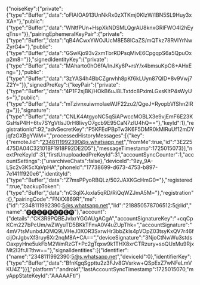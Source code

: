 {"noiseKey":{"private":{"type":"Buffer","data":"oFlAIOA913UnNkRx0zXTKmj0KlzW/lBN5SL9Huy3xXA="},"public":{"type":"Buffer","data":"WNtfPUn+HspXkNDSMLQgrAU8knxGRlFWO4I2hEyqTns="}},"pairingEphemeralKeyPair":{"private":{"type":"Buffer","data":"qB4ACwxYWOJUcM8E58ICaZS/mQTkz78RVIYrNwZyrG4="},"public":{"type":"Buffer","data":"GSwKjo93v2xmTbrRDPsqMivE6CpgqpS6a5QpuOxp2m8="}},"signedIdentityKey":{"private":{"type":"Buffer","data":"MAharto0hO6fA/lnJKy6P+rsY/x4bmsuKpO8+AHxEng="},"public":{"type":"Buffer","data":"3zYAS4h4BbCZgnvhh8pKf6kLUyn87QID+8v9Vwj7Z2Y="}},"signedPreKey":{"keyPair":{"private":{"type":"Buffer","data":"4P1F2sjBK/HOkB6uJ8LTxtdc8PximLGxsKltP4sWyUs="},"public":{"type":"Buffer","data":"mTzivnxuiwmoIaeWJF22zu2/QgeJ+RyopbVfShn2IRg="}},"signature":{"type":"Buffer","data":"CNLK4AtgyoNC5qSiAPwccMOBLX3e9vjEmF6E23KGsHsP4H+6tv7SYgVtIsJ0rH8IivyO7gcb9E95CaN7zIU4hQ=="},"keyId":1},"registrationId":92,"advSecretKey":"P5KFEdPBpTw3K6F5DMR0kMlRuUf12mDYjqfzGXBgYWM=","processedHistoryMessages":[{"key":{"remoteJid":"2348111992390@s.whatsapp.net","fromMe":true,"id":"3E225475DA04C32101BF1918F92DE2D5"},"messageTimestamp":1725015073}],"nextPreKeyId":31,"firstUnuploadedPreKeyId":31,"accountSyncCounter":1,"accountSettings":{"unarchiveChats":false},"deviceId":"9zy_9A-LSc2v3K5cXaVpHA","phoneId":"17738699-d673-4753-b897-7e141ff920e6","identityId":{"type":"Buffer","data":"Z7msPPyoRBQLz/502JAXKGcHmG0="},"registered":true,"backupToken":{"type":"Buffer","data":"nC3qIXJoxla5qRD/RiQqWZJmA5M="},"registration":{},"pairingCode":"FNXX869R","me":{"id":"2348111992390:5@s.whatsapp.net","lid":"218850578706512:5@lid","name":"🅓🅔🅢🅣🅡🅞🅨🅔🅡"},"account":{"details":"CK3R9PQBEJvIxrYGGAUgACgA","accountSignatureKey":"+cqCpKCm227bPcUm/wZWyuTD5BKkTFnvA0V4uZUpThk=","accountSignature":"4mV7tsMunbdJQMQ9LVHeJ0XOR3SxrwHr3bbZkIs4pVOpZ03tsyKxQV7r46fcijOrJgbvXf3ruy6Xr2nqM8A+CA==","deviceSignature":"3NjoCtNwWu3stdsOaxpyHne5ukFbM2WmRzGT+Pc2gTqxw9k1THX8xrCTRzury+soQUxMu9RjxMt2I3frJlTthw=="},"signalIdentities":[{"identifier":{"name":"2348111992390:5@s.whatsapp.net","deviceId":0},"identifierKey":{"type":"Buffer","data":"BfnKgqSgpttu2z3FJv8GVsrkw+QSpExZ7wNFeLmVKU4Z"}}],"platform":"android","lastAccountSyncTimestamp":1725015070,"myAppStateKeyId":"AAAAAFtl"}
